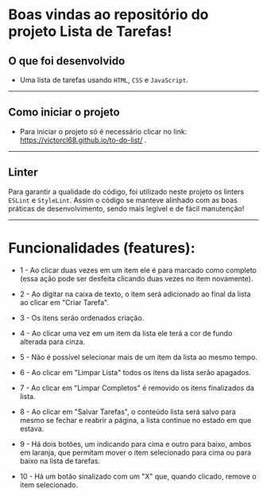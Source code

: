 # Boas vindas ao repositório do projeto Lista de Tarefas!

## O que foi desenvolvido

- Uma lista de tarefas usando `HTML`, `CSS` e `JavaScript`.

---

## Como iniciar o projeto

- Para iniciar o projeto só é necessário clicar no link: https://victorcl68.github.io/to-do-list/ .

---

## Linter

Para garantir a qualidade do código, foi utilizado neste projeto os linters `ESLint` e `StyleLint`.
Assim o código se manteve alinhado com as boas práticas de desenvolvimento, sendo mais legível
e de fácil manutenção!

---

 # Funcionalidades (features):
 
   - 1 - Ao clicar duas vezes em um item ele é para marcado como completo (essa ação pode ser desfeita clicando duas vezes no item novamente).
    
   - 2 - Ao digitar na caixa de texto, o item será adicionado ao final da lista ao clicar em "Criar Tarefa".
    
   - 3 - Os itens serão ordenados criação.
    
   - 4 - Ao clicar uma vez em um item da lista ele terá a cor de fundo alterada para cinza.
    
   - 5 - Não é possível selecionar mais de um item da lista ao mesmo tempo.
    
   - 6 - Ao clicar em "Limpar Lista" todos os itens da lista serão apagados.
    
   - 7 - Ao clicar em "Limpar Completos" é removido os itens finalizados da lista.

   - 8 - Ao clicar em "Salvar Tarefas", o conteúdo lista será salvo para mesmo se fechar e reabrir a página, a lista continue no estado em que estava.
    
   - 9 - Há dois botões, um indicando para cima e outro para baixo, ambos em laranja, que permitam mover o item selecionado para cima ou para baixo na lista de tarefas.
    
   - 10 - Há um botão sinalizado com um "X" que, quando clicado, remove o item selecionado.
